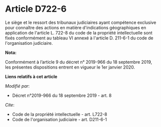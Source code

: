 # Article D722-6

Le siège et le ressort des   tribunaux judiciaires ayant compétence exclusive pour connaître des actions en matière
d'indications géographiques en application de l'article L. 722-8 du code de la propriété intellectuelle sont fixés
conformément au tableau VI annexé à l'article D. 211-6-1 du code de l'organisation judiciaire.

**Nota:**

Conformément à l’article 9 du décret n° 2019-966 du 18 septembre 2019, les présentes dispositions entrent en vigueur le 1er
janvier 2020.

**Liens relatifs à cet article**

_Modifié par_:

  - Décret n°2019-966 du 18 septembre 2019 - art. 8

_Cite_:

  - Code de la propriété intellectuelle - art. L722-8
  - Code de l'organisation judiciaire - art. D211-6-1
